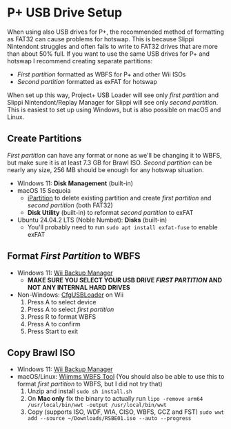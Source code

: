# P+ USB Drive Setup
When using also USB drives for P+, the recommended method of formatting as FAT32 can cause problems for hotswap.
This is because Slippi Nintendont struggles and often fails to write to FAT32 drives that are more than about 50% full.
If you want to use the same USB drives for P+ and hotswap I recommend creating separate partitions:
- *First partition* formatted as WBFS for P+ and other Wii ISOs
- *Second partition* formatted as exFAT for hotswap

When set up this way, Project+ USB Loader will see only *first partition* and Slippi Nintendont/Replay Manager for Slippi will see only *second partition*.
This is easiest to set up using Windows, but is also possible on macOS and Linux.

## Create Partitions
*First partition* can have any format or none as we'll be changing it to WBFS, but make sure it is at least 7.3 GB for Brawl ISO.
*Second partition* can be nearly any size, 256 MB should be enough for any hotswap situation.
- Windows 11: **Disk Management** (built-in)
- macOS 15 Sequoia
  - [iPartition](https://coriolis-systems.com/) to delete existing partition and create *first partition* and *second partition* (both FAT32)
  - **Disk Utility** (built-in) to reformat *second partition* to exFAT
- Ubuntu 24.04.2 LTS (Noble Numbat): **Disks** (built-in)
  - You'll probably need to run `sudo apt install exfat-fuse` to enable exFAT

## Format *First Partition* to WBFS
- Windows 11: [Wii Backup Manager](https://wiibackupmanager.co.uk/)
  - **MAKE SURE YOU SELECT YOUR USB DRIVE *FIRST PARTITION* AND NOT ANY INTERNAL HARD DRIVES**
- Non-Windows: [CfgUSBLoader](https://github.com/nitraiolo/CfgUSBLoader/releases/latest) on Wii
  1. Press A to select device
  2. Press A to select *first partition*
  3. Press R to format WBFS
  4. Press A to confirm
  5. Press Start to exit

## Copy Brawl ISO
- Windows 11: [Wii Backup Manager](https://wiibackupmanager.co.uk/)
- macOS/Linux: [Wiimms WBFS Tool](https://wit.wiimm.de/download.html)
(You should also be able to use this to format *first partition* to WBFS, but I did not try that)
  1. Unzip and install `sudo sh install.sh`
  2. On **Mac only** fix the binary to actually run `lipo -remove arm64 /usr/local/bin/wwt -output /usr/local/bin/wwt`
  3. Copy (supports ISO, WDF, WIA, CISO, WBFS, GCZ and FST) `sudo wwt add --source ~/Downloads/RSBE01.iso --auto --progress`
